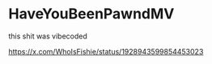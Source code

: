 # HaveYouBeenPawndMV

this shit was vibecoded   

https://x.com/WhoIsFishie/status/1928943599854453023
